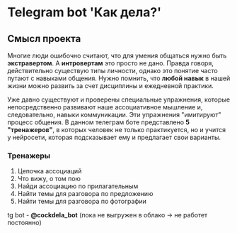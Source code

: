 # Telegram bot 'Как дела?'

## Смысл проекта

Многие люди ошибочно считают, что для умения общаться нужно быть **экстравертом**. А **интровертам** это просто не дано. Правда говоря, действительно существую типы личности, однако это понятие часто путают с навыками общения. Нужно помнить, что **любой навык** в нашей жизни можно развить за счет дисциплины и ежедневной практики. 

Уже давно существуют и проверены специальные упражнения, которые непосредственно развивают наше ассоциативное мышление и, следовательно, навыки коммуникации. Эти упражнения "имитируют" процесс общения. В данном телеграм боте представлено **5 "тренажеров"**, в которых человек не только практикуется, но и учится у нейросети, которая подсказывает ему и предлагает свои варианты.

### Тренажеры
1) Цепочка ассоциаций
2) Что вижу, о том пою
3) Найди ассоциацию по прилагательным
4) Найти темы для разговора по предложению
5) Найти темы для разговора по фотографии


tg bot - **@cockdela_bot**
(пока не выгружен в облако -> не работет постоянно)
